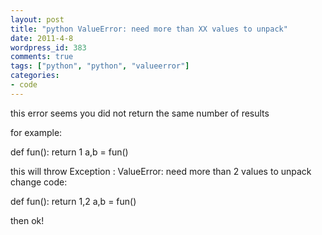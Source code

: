 ```yaml
---
layout: post
title: "python ValueError: need more than XX values to unpack"
date: 2011-4-8
wordpress_id: 383
comments: true
tags: ["python", "python", "valueerror"]
categories:
- code
---
```

<meta name="_edit_last" content="1" />
<meta name="_su_rich_snippet_type" content="none" />
<meta name="_su_title" content="python valueError" />
<meta name="views" content="368" />
<meta name="_wp_old_slug" content="python-valueerror" />
<p>this error seems you did not return the same number of results</p>
<p>for example:</p>
<p>
def fun():
   return 1
a,b = fun()
</p>
this will throw Exception : ValueError: need more than 2 values to unpack
change code:
<p>
def fun():
   return 1,2
a,b = fun()
</p>
then ok!
